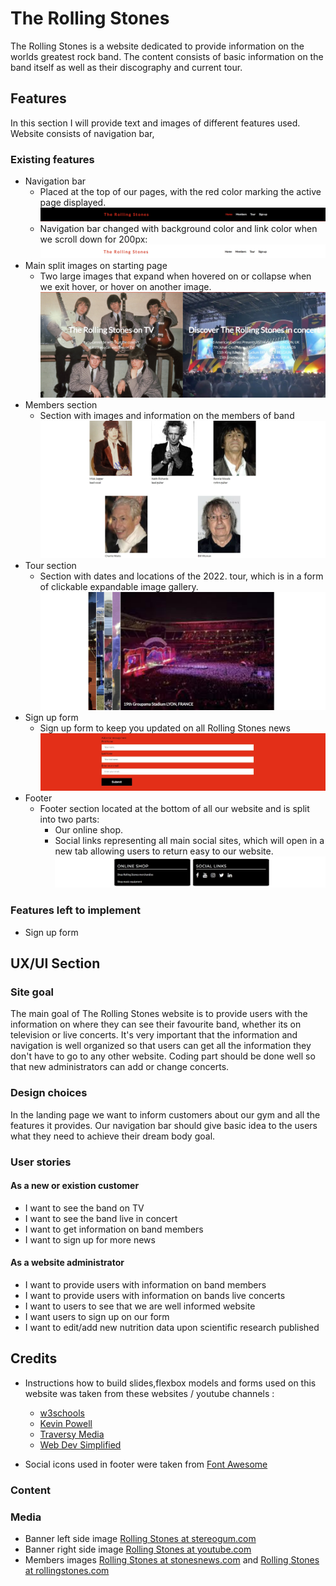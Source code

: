# The Rolling Stones

The Rolling Stones is a website dedicated to provide information on the worlds greatest rock band. The content
consists of basic information on the band itself as well as their discography and current tour.

## Features

In this section I will provide text and images of different features used. Website consists of navigation bar,

### Existing features

* Navigation bar
  * Placed at the top of our pages, with the red color marking the active page displayed. 
  ![navigation](documentation/navigation.jpg)
  * Navigation bar changed with background color and link color when we scroll down for 200px:
    ![navigation scrolled down](documentation/navbar-scrolled.jpg)
* Main split images on starting page
  * Two large images that expand when hovered on or collapse when we exit hover, or hover on another image.
![Main image](documentation/rs-main.jpg)
* Members section
  * Section with images and information on the members of band
  ![members image](documentation/members.jpg)
* Tour section
  * Section with dates and locations of the 2022. tour, which is in a form of clickable expandable image gallery.
  ![tour image](documentation/tour.jpg)
* Sign up form
  * Sign up form to keep you updated on all Rolling Stones news
    ![Sign up form image](documentation/signup.jpg)
* Footer
  * Footer section located at the bottom of all our website and is split into two parts:
    * Our online shop.
    * Social links representing all main social sites, which will open in a new tab allowing users to return easy to our website.
![Footer](documentation/footer_rs.jpg)

### Features left to implement
* Sign up form
## UX/UI Section

### Site goal

The main goal of The Rolling Stones website is to provide users with the information on where they can see their favourite band, whether its on television or live 
concerts. It's very important that the information and navigation is well organized so that users can get all the information they don't have to go to any other 
website. Coding part should be done well so that new administrators can add or change concerts.

### Design choices
In the landing page we want to inform customers about our gym and all the features it provides. Our navigation bar should give basic idea to the users
what they need to achieve their dream body goal.
### User stories

#### As a new or existion customer
* I want to see the band on TV
* I want to see the band live in concert
* I want to get information on band members
* I want to sign up for more news

#### As a website administrator
* I want to provide users with information on band members
* I want to provide users with information on bands live concerts
* I want to users to see that we are well informed website
* I want users to sign up on our form
* I want to edit/add new nutrition data upon scientific research published

## Credits
* Instructions how to build slides,flexbox models and forms used on this website was taken from these websites / youtube channels :
  * [w3schools](https://www.w3schools.com/)
  * [Kevin Powell](https://www.youtube.com/kepowob)
  * [Traversy Media](https://www.youtube.com/c/TraversyMedia)
  * [Web Dev Simplified](https://www.youtube.com/c/WebDevSimplified)

* Social icons used in footer were taken from  [Font Awesome](https://fontawesome.com/)
### Content
### Media
* Banner left side image [Rolling Stones  at stereogum.com](https://www.stereogum.com/)
* Banner right side image [Rolling Stones  at youtube.com](https://www.youtube.com/)
* Members images [Rolling Stones  at stonesnews.com](https://https://stonesnews.com/)
  and [Rolling Stones  at rollingstones.com](https://www.rollingstones.com)